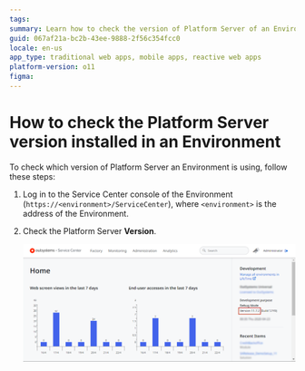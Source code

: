 ```yaml
---
tags: 
summary: Learn how to check the version of Platform Server of an Environment.
guid: 067af21a-bc2b-43ee-9888-2f56c354fcc0
locale: en-us
app_type: traditional web apps, mobile apps, reactive web apps
platform-version: o11
figma:
---
```


# How to check the Platform Server version installed in an Environment

To check which version of Platform Server an Environment is using, follow these steps:

1. Log in to the Service Center console of the Environment (`https://<environment>/ServiceCenter`), where `<environment>` is the address of the Environment.

1. Check the Platform Server **Version**.

    ![Check Platform Server version](images/check-platform-server-version-sc.png)
